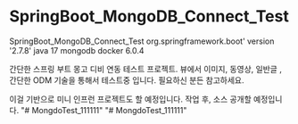 # SpringBoot_MongoDB_Connect_Test
SpringBoot_MongoDB_Connect_Test
org.springframework.boot' version '2.7.8'
java 17
mongodb docker 6.0.4

간단한 스프링 부트 몽고 디비 연동 테스트 프로젝트.
뷰에서 이미지, 동영상, 일반글 , 간단한 ODM 기술을 통해서 테스트중 입니다.
필요하신 분든 참고하세요. 

이걸 기반으로 미니 인프런 프로젝트도 할 예정입니다.
작업 후, 소스 공개할 예정입니다. 
"# MongdoTest_111111" 
"# MongdoTest_111111" 
